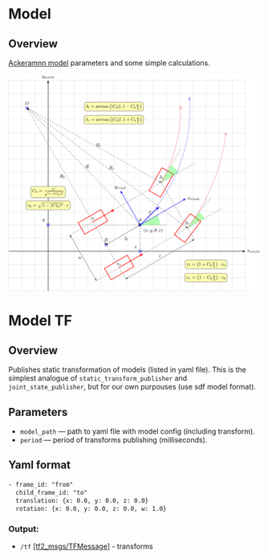 # Model

## Overview
[Ackeramnn model](../../doc/ackermann_vehicle.md) parameters and some simple calculations.

![This is an image](../../doc/svg/ackermann_vehicle.svg)

# Model TF
## Overview
Publishes static transformation of models (listed in yaml file). This is the simplest analogue of `static_transform_publisher` and `joint_state_publisher`, but for our own purpouses (use sdf model format).

## Parameters
- `model_path` — path to yaml file with model config (including transform).
- `period` — period of transforms publishing (milliseconds).

## Yaml format
```
- frame_id: "from"
  child_frame_id: "to"
  translation: {x: 0.0, y: 0.0, z: 0.0}
  rotation: {x: 0.0, y: 0.0, z: 0.0, w: 1.0}
```

### Output:
- `/tf` [[tf2_msgs/TFMessage]](http://docs.ros.org/en/api/tf2_msgs/html/msg/TFMessage.html) - transforms 